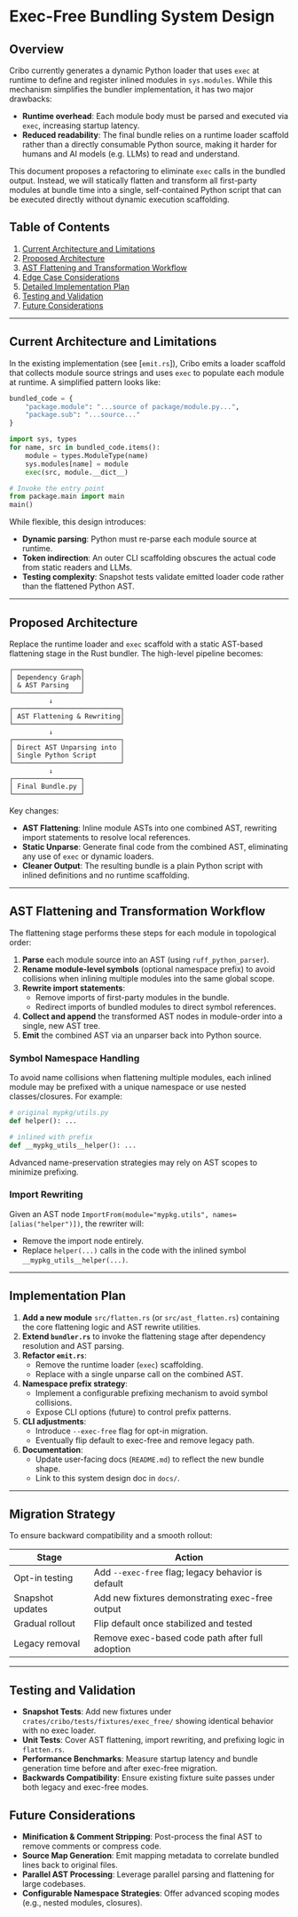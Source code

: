 # Exec-Free Bundling System Design

## Overview

Cribo currently generates a dynamic Python loader that uses `exec` at runtime to define and register inlined modules in `sys.modules`. While this mechanism simplifies the bundler implementation, it has two major drawbacks:

- **Runtime overhead**: Each module body must be parsed and executed via `exec`, increasing startup latency.
- **Reduced readability**: The final bundle relies on a runtime loader scaffold rather than a directly consumable Python source, making it harder for humans and AI models (e.g. LLMs) to read and understand.

This document proposes a refactoring to eliminate `exec` calls in the bundled output. Instead, we will statically flatten and transform all first-party modules at bundle time into a single, self-contained Python script that can be executed directly without dynamic execution scaffolding.

## Table of Contents

1. [Current Architecture and Limitations](#current-architecture-and-limitations)
2. [Proposed Architecture](#proposed-architecture)
3. [AST Flattening and Transformation Workflow](#ast-flattening-and-transformation-workflow)
4. [Edge Case Considerations](#edge-case-considerations)
5. [Detailed Implementation Plan](#detailed-implementation-plan)
6. [Testing and Validation](#testing-and-validation)
7. [Future Considerations](#future-considerations)

---

## Current Architecture and Limitations

In the existing implementation (see [`emit.rs`]), Cribo emits a loader scaffold that collects module source strings and uses `exec` to populate each module at runtime. A simplified pattern looks like:

```python
bundled_code = {
    "package.module": "...source of package/module.py...",
    "package.sub": "...source..."
}

import sys, types
for name, src in bundled_code.items():
    module = types.ModuleType(name)
    sys.modules[name] = module
    exec(src, module.__dict__)

# Invoke the entry point
from package.main import main
main()
```

While flexible, this design introduces:

- **Dynamic parsing**: Python must re-parse each module source at runtime.
- **Token indirection**: An outer CLI scaffolding obscures the actual code from static readers and LLMs.
- **Testing complexity**: Snapshot tests validate emitted loader code rather than the flattened Python AST.

---

## Proposed Architecture

Replace the runtime loader and `exec` scaffold with a static AST-based flattening stage in the Rust bundler. The high-level pipeline becomes:

```text
┌─────────────────┐
│ Dependency Graph│
│ & AST Parsing   │
└─────────────────┘
          ↓
┌───────────────────────────┐
│ AST Flattening & Rewriting│
└───────────────────────────┘
          ↓
┌───────────────────────────┐
│ Direct AST Unparsing into │
│ Single Python Script      │
└───────────────────────────┘
          ↓
┌─────────────────┐
│ Final Bundle.py │
└─────────────────┘
```

Key changes:

- **AST Flattening**: Inline module ASTs into one combined AST, rewriting import statements to resolve local references.
- **Static Unparse**: Generate final code from the combined AST, eliminating any use of `exec` or dynamic loaders.
- **Cleaner Output**: The resulting bundle is a plain Python script with inlined definitions and no runtime scaffolding.

---

## AST Flattening and Transformation Workflow

The flattening stage performs these steps for each module in topological order:

1. **Parse** each module source into an AST (using `ruff_python_parser`).
2. **Rename module-level symbols** (optional namespace prefix) to avoid collisions when inlining multiple modules into the same global scope.
3. **Rewrite import statements**:
   - Remove imports of first-party modules in the bundle.
   - Redirect imports of bundled modules to direct symbol references.
4. **Collect and append** the transformed AST nodes in module-order into a single, new AST tree.
5. **Emit** the combined AST via an unparser back into Python source.

### Symbol Namespace Handling

To avoid name collisions when flattening multiple modules, each inlined module may be prefixed with a unique namespace or use nested classes/closures. For example:

```python
# original mypkg/utils.py
def helper(): ...

# inlined with prefix
def __mypkg_utils__helper(): ...
```

Advanced name-preservation strategies may rely on AST scopes to minimize prefixing.

### Import Rewriting

Given an AST node `ImportFrom(module="mypkg.utils", names=[alias("helper")])`, the rewriter will:

- Remove the import node entirely.
- Replace `helper(...)` calls in the code with the inlined symbol `__mypkg_utils__helper(...)`.

---

## Implementation Plan

1. **Add a new module** `src/flatten.rs` (or `src/ast_flatten.rs`) containing the core flattening logic and AST rewrite utilities.
2. **Extend `bundler.rs`** to invoke the flattening stage after dependency resolution and AST parsing.
3. **Refactor `emit.rs`**:
   - Remove the runtime loader (`exec`) scaffolding.
   - Replace with a single unparse call on the combined AST.
4. **Namespace prefix strategy**:
   - Implement a configurable prefixing mechanism to avoid symbol collisions.
   - Expose CLI options (future) to control prefix patterns.
5. **CLI adjustments**:
   - Introduce `--exec-free` flag for opt-in migration.
   - Eventually flip default to exec-free and remove legacy path.
6. **Documentation**:
   - Update user-facing docs (`README.md`) to reflect the new bundle shape.
   - Link to this system design doc in `docs/`.

---

## Migration Strategy

To ensure backward compatibility and a smooth rollout:

| Stage            | Action                                             |
| ---------------- | -------------------------------------------------- |
| Opt-in testing   | Add `--exec-free` flag; legacy behavior is default |
| Snapshot updates | Add new fixtures demonstrating exec-free output    |
| Gradual rollout  | Flip default once stabilized and tested            |
| Legacy removal   | Remove exec-based code path after full adoption    |

---

## Testing and Validation

- **Snapshot Tests**: Add new fixtures under `crates/cribo/tests/fixtures/exec_free/` showing identical behavior with no exec loader.
- **Unit Tests**: Cover AST flattening, import rewriting, and prefixing logic in `flatten.rs`.
- **Performance Benchmarks**: Measure startup latency and bundle generation time before and after exec-free migration.
- **Backwards Compatibility**: Ensure existing fixture suite passes under both legacy and exec-free modes.

## Future Considerations

- **Minification & Comment Stripping**: Post-process the final AST to remove comments or compress code.
- **Source Map Generation**: Emit mapping metadata to correlate bundled lines back to original files.
- **Parallel AST Processing**: Leverage parallel parsing and flattening for large codebases.
- **Configurable Namespace Strategies**: Offer advanced scoping modes (e.g., nested modules, closures).
